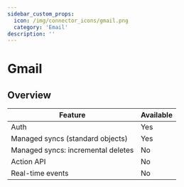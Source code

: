 ```yaml
---
sidebar_custom_props:
  icon: /img/connector_icons/gmail.png
  category: 'Email'
description: ''
---
```


# Gmail

## Overview

| Feature                            | Available |
| ---------------------------------- | --------- |
| Auth                               | Yes       |
| Managed syncs (standard objects)   | Yes       |
| Managed syncs: incremental deletes | No        |
| Action API                         | No        |
| Real-time events                   | No        |
